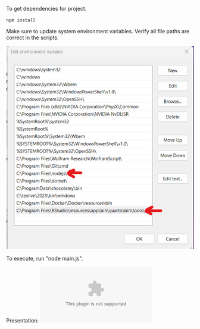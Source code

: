 To get dependencies for project.

```
npm install
```

Make sure to update system environment variables. Verify all file paths are correct in the scripts.

![1714362307067](image/README/1714362307067.png)

To execute, run "node main.js".

Presentation:
![Slides](ATLAS%20Final%20Presentation.pptx)
